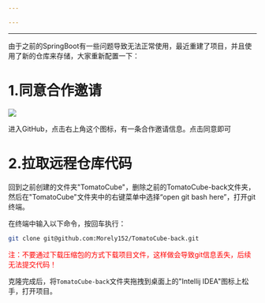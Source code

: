 ```yaml
---

---
```

--- 
由于之前的SpringBoot有一些问题导致无法正常使用，最近重建了项目，并且使用了新的仓库来存储，大家重新配置一下：


# 1.同意合作邀请

![](20250819222800474.png)

进入GitHub，点击右上角这个图标，有一条合作邀请信息。点击同意即可

# 2.拉取远程仓库代码

回到之前创建的文件夹"TomatoCube"，删除之前的TomatoCube-back文件夹，然后在"TomatoCube"文件夹中的右键菜单中选择“open git bash here”，打开git终端。

在终端中输入以下命令，按回车执行：
```bash
git clone git@github.com:Morely152/TomatoCube-back.git
```
<font color="#ff0000">注：不要通过下载压缩包的方式下载项目文件，这样做会导致git信息丢失，后续无法提交代码！</font>

克隆完成后，将`TomatoCube-back`文件夹拖拽到桌面上的"Intellij IDEA"图标上松手，打开项目。
